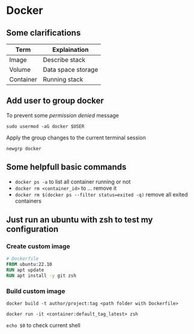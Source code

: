# Docker

## Some clarifications

| Term        | Explaination       |
| ----------- | ------------------ |
| Image       | Describe stack     |
| Volume      | Data space storage |
| Container   | Running stack      |

## Add user to group docker

To prevent some *permission denied* message

`sudo usermod -aG docker $USER`

Apply the group changes to the current terminal session

`newgrp docker`

## Some helpfull basic commands

- `docker ps -a` to list all container running or not
- `docker rm <container_id>` to … remove it
- `docker rm $(docker ps --filter status=exited -q)` remove all exited containers

## Just run an ubuntu with zsh to test my configuration

### Create custom image
```dockerfile
# Dockerfile
FROM ubuntu:22.10
RUN apt update
RUN apt install -y git zsh
```

### Build custom image
`docker build -t author/project:tag <path folder with Dockerfile>`

`docker run -it <container:default_tag_latest> zsh`

`echo $0` to check current shell
